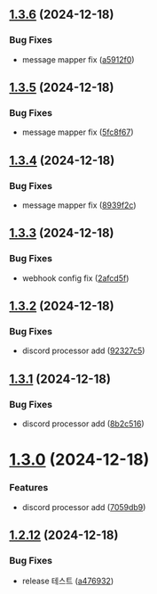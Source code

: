 ## [1.3.6](https://github.com/hyuk12/Hookify/compare/v1.3.5...v1.3.6) (2024-12-18)


### Bug Fixes

* message mapper fix ([a5912f0](https://github.com/hyuk12/Hookify/commit/a5912f08d01cc845193d277ef7fa0299958b73dd))

## [1.3.5](https://github.com/hyuk12/Hookify/compare/v1.3.4...v1.3.5) (2024-12-18)


### Bug Fixes

* message mapper fix ([5fc8f67](https://github.com/hyuk12/Hookify/commit/5fc8f67c4b5dae364746d0cb0c90b87e48f911d4))

## [1.3.4](https://github.com/hyuk12/Hookify/compare/v1.3.3...v1.3.4) (2024-12-18)


### Bug Fixes

* message mapper fix ([8939f2c](https://github.com/hyuk12/Hookify/commit/8939f2c6b51cdf4b84c27cde61aa0b13e14c4eab))

## [1.3.3](https://github.com/hyuk12/Hookify/compare/v1.3.2...v1.3.3) (2024-12-18)


### Bug Fixes

* webhook config fix ([2afcd5f](https://github.com/hyuk12/Hookify/commit/2afcd5fcd04d6df8842e0add18e9b49fbb1c235c))

## [1.3.2](https://github.com/hyuk12/Hookify/compare/v1.3.1...v1.3.2) (2024-12-18)


### Bug Fixes

* discord processor add ([92327c5](https://github.com/hyuk12/Hookify/commit/92327c5c76f568cab84de15f4f8c8b3601885813))

## [1.3.1](https://github.com/hyuk12/Hookify/compare/v1.3.0...v1.3.1) (2024-12-18)


### Bug Fixes

* discord processor add ([8b2c516](https://github.com/hyuk12/Hookify/commit/8b2c5160775cdb429ae13fff9ef88d99b13189a3))

# [1.3.0](https://github.com/hyuk12/Hookify/compare/v1.2.12...v1.3.0) (2024-12-18)


### Features

* discord processor add ([7059db9](https://github.com/hyuk12/Hookify/commit/7059db92cec7b3650ad007bb0b48f740c425592b))

## [1.2.12](https://github.com/hyuk12/Hookify/compare/v1.2.11...v1.2.12) (2024-12-18)


### Bug Fixes

* release 테스트 ([a476932](https://github.com/hyuk12/Hookify/commit/a476932f976054d397a7a243d20c8da5be00b3a9))
